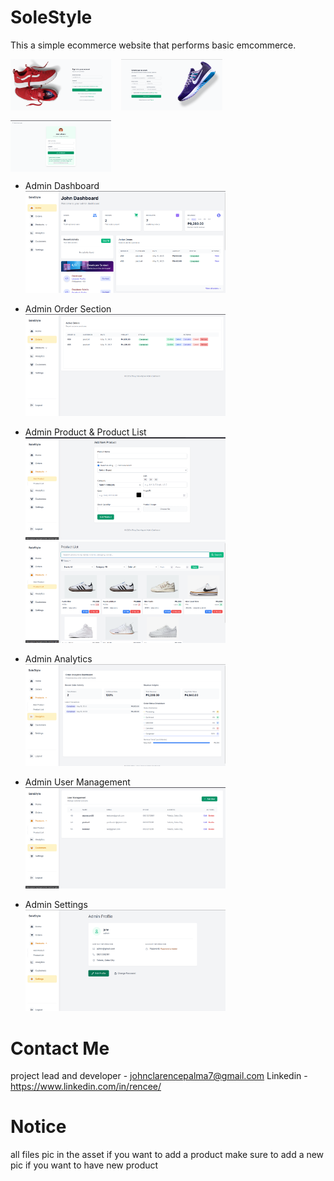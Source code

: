 # SoleStyle

This a simple ecommerce website that performs basic emcommerce.

<div style="display: flex; flex-wrap: wrap; gap: 16px;">
  <img src="md/image.png" alt="alt text" style="width: 32%; object-fit: cover;">
  <img src="md/image-2.png" alt="alt text" style="width: 32%; object-fit: cover;">
  <img src="md/image-10.png" alt="alt text" style="width: 32%; object-fit: cover;">
</div>

- Admin Dashboard  
  <img src="md/image-3.png" alt="Admin Dashboard" width="320px">

- Admin Order Section  
  <img src="md/image-4.png" alt="Admin Order Section" width="320px">

- Admin Product & Product List  
  <img src="md/image-5.png" alt="Admin Product" width="320px">
  <img src="md/image-6.png" alt="Product List" width="320px">

- Admin Analytics  
  <img src="md/image-7.png" alt="Admin Analytics" width="320px">

- Admin User Management  
  <img src="md/image-8.png" alt="User Management" width="320px">

- Admin Settings  
  <img src="md/image-9.png" alt="Admin Settings" width="320px">

# Contact Me

project lead and developer - johnclarencepalma7@gmail.com
Linkedin - https://www.linkedin.com/in/rencee/

# Notice

all files pic in the asset if you want to add a product
make sure to add a new pic if you want to have new product
